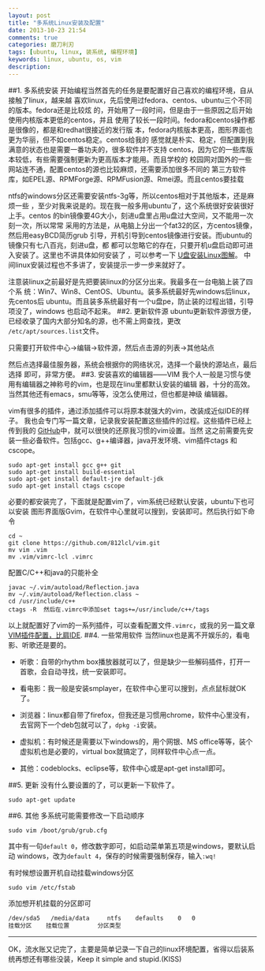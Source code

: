 ```yaml
---
layout: post
title: "多系统Linux安装及配置"
date: 2013-10-23 21:54
comments: true
categories: 磨刀利刃
tags: [ubuntu, linux, 装系统, 编程环境]
keywords: linux, ubuntu, os, vim
description:
---
```

##1. 多系统安装
开始编程当然首先的任务是要配置好自己喜欢的编程环境，自从接触了linux，越来越
喜欢linux，先后使用过fedora、centos、ubuntu三个不同的版本。fedora还是比较炫
的，开始用了一段时间，但是由于一些原因之后开始使用内核版本更低的centos，并且
使用了较长一段时间。fedora和centos操作都是很像的，都是和redhat很接近的发行版
本，fedora内核版本更高，图形界面也更为华丽，但不如centos稳定。centos给我的
感觉就是朴实、稳定，但配置到我满意的状态也是需要一番功夫的，很多软件并不支持
centos，因为它的一些库版本较低，有些需要强制更新为更高版本才能用。而且学校的
校园网对国外的一些网站连不通，配置centos的源也比较麻烦，还需要添加很多不同的
第三方软件库，如EPEL源、RPMForge源、RPMFusion源、Rmei源。而且centos要挂载
<!-- more -->
ntfs的windows分区还需要安装ntfs-3g等，所以centos相对于其他版本，还是麻烦一些
，至少对我来说是的。现在我一般多用ubuntu了，这个系统很好安装很好上手。centos
的bin镜像要4G大小，刻进u盘里占用u盘过大空间，又不能用一次刻一次，所以常常
采用的方法是，从电脑上分出一个fat32的区，方centos镜像，然后用easyBCD简历grub
引导，开机引导到centos镜像进行安装。而ubuntu的镜像只有七八百兆，刻进u盘，都
都可以忽略它的存在，只要开机u盘启动即可进入安装了。这里也不讲具体如何安装了
，可以参考一下
[U盘安装Linux图解](http://blog.csdn.net/xiazdong/article/details/7523331)。
中间linux安装过程也不多讲了，安装提示一步一步来就好了。

注意装linux之前最好是先把要装linux的分区分出来。我最多在一台电脑上装了四个系
统：Win7、Win8、CentOS、Ubuntu。装多系统最好先windows后linux，先centos后
ubuntu。而且装多系统最好有一个u盘pe，防止装的过程出错，引导项没了，windows
也启动不起来。
##2. 更新软件源
ubuntu更新软件源很方便，已经收录了国内大部分知名的源，也不需上网查找，更改
`/etc/apt/sources.list`文件。

只需要打开软件中心->编辑->软件源，然后点击源的列表->其他站点

然后点选择最佳服务器，系统会根据你的网络状况，选择一个最快的源站点，最后选择
即可，非常方便。
##3. 安装喜欢的编辑器――VIM
我个人一般是习惯与使用有编辑器之神称号的vim，也是现在linu里都默认安装的编辑
器，十分的高效。当然其他还有emacs，smu等等，没怎么使用过，但也都是神级
编辑器。

vim有很多的插件，通过添加插件可以将原本就强大的vim，改装成近似IDE的样子。
我也会专门写一篇文章，记录我安装配置这些插件的过程。这些插件已经上传到我的
[GitHub](https://github.com/812lcl)中，就可以很快的还原我习惯的vim设置。当然
这之前需要先安装一些必备软件。包括gcc、g++编译器，java开发环境、vim插件ctags
和cscope。
```
sudo apt-get install gcc g++ git
sudo apt-get install build-essential
sudo apt-get install default-jre default-jdk
sudo apt-get install ctags cscope
```
必要的都安装完了，下面就是配置vim了，vim系统已经默认安装，ubuntu下也可以安装
图形界面版Gvim，在软件中心里就可以搜到，安装即可。然后执行如下命令
```
cd ~
git clone https://github.com/812lcl/vim.git
mv vim .vim
mv .vim/vimrc-lcl .vimrc
```
配置C/C++和java的只能补全
```
javac ~/.vim/autoload/Reflection.java
mv ~/.vim/autoload/Reflection.class ~
cd /usr/include/c++
ctags -R  然后在.vimrc中添加set tags+=/usr/include/c++/tags
```
以上就配置好了vim的一系列插件，可以查看配置文件`.vimrc`，或我的另一篇文章
[VIM插件配置，比肩IDE](http://812lcl.github.io/blog/2013/10/24/vimcha-jian-pei-zhi-%2Cbi-jian-ide/).
##4. 一些常用软件
当然linux也是离不开娱乐的，看电影、听歌还是要的。

- 听歌：自带的rhythm box播放器就可以了，但是缺少一些解码插件，打开一首歌，会自动寻找，统一安装即可。

- 看电影：我一般是安装smplayer，在软件中心里可以搜到，点点鼠标就OK了。

- 浏览器：linux都自带了firefox，但我还是习惯用chrome，软件中心里没有，去官网下一个deb包就可以了，`dpkg -i`安装。

- 虚拟机：有时候还是需要以下windows的，用个网银、MS office等等，装个虚拟机也是必要的，virtual box就搞定了，同样软件中心点一点。

- 其他：codeblocks、eclipse等，软件中心或是apt-get install即可。

##5. 更新
没有什么要设置的了，可以更新一下软件了。

	sudo apt-get update
##6. 其他
多系统可能需要修改一下启动顺序

	sudo vim /boot/grub/grub.cfg

其中有一句`default 0`，修改数字即可，如启动菜单第五项是windows，要默认启动
windows，改为`default 4`，保存的时候需要强制保存，输入`:wq!`

有时候想设置开机自动挂载windows分区

	sudo vim /etc/fstab

添加想开机挂载的分区即可
```sh
/dev/sda5 	/media/data 	ntfs 	defaults 	0 	0
挂载分区 	挂载位置 		分区类型
```
---
OK，流水账又记完了，主要是简单记录一下自己的linux环境配置，省得以后装系统再想还有哪些没装，Keep it simple and stupid.(KISS)
